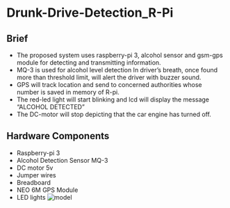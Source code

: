 # Drunk-Drive-Detection_R-Pi
## Brief
- The proposed system uses raspberry-pi 3, alcohol sensor and gsm-gps module for detecting and transmitting information.
- MQ-3 is used for alcohol level detection In driver’s breath, once found more than threshold limit, will alert the driver with buzzer sound.
- GPS will track location and send to concerned authorities whose number is saved in memory of R-pi.
- The red-led light will start blinking and lcd will display the message “ALCOHOL DETECTED”
- The DC-motor will stop depicting that the car engine has turned off.

## Hardware Components
- Raspberry-pi 3
- Alcohol Detection Sensor MQ-3
- DC motor 5v
- Jumper wires
- Breadboard
- NEO 6M GPS Module
- LED lights
![model](https://github.com/avanig1834/Drunk-Drive-Detection_R-Pi/assets/128058633/fe6b2121-36f0-4170-8c24-575dfdf6bbbe)




